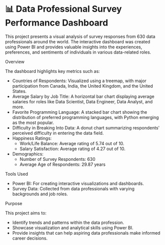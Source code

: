 # 📊 Data Professional Survey Performance Dashboard

This project presents a visual analysis of survey responses from 630 data professionals around the world. The interactive dashboard was created using Power BI and provides valuable insights into the experiences, preferences, and sentiments of individuals in various data-related roles.

 Overview

The dashboard highlights key metrics such as:

- Countries of Respondents: Visualized using a treemap, with major participation from Canada, India, the United Kingdom, and the United States.
- Average Salary by Job Title: A horizontal bar chart displaying average salaries for roles like Data Scientist, Data Engineer, Data Analyst, and more.
- Favorite Programming Language: A stacked bar chart showing the distribution of preferred programming languages, with Python emerging as the most popular.
- Difficulty in Breaking Into Data: A donut chart summarizing respondents' perceived difficulty in entering the data field.
- Happiness Ratings:
  - Work/Life Balance: Average rating of 5.74 out of 10.
  - Salary Satisfaction: Average rating of 4.27 out of 10.
- Demographics:
  - Number of Survey Respondents: 630
  - Average Age of Respondents: 29.87 years

 Tools Used

- Power BI: For creating interactive visualizations and dashboards.
- Survey Data: Collected from data professionals with varying backgrounds and job roles.

 Purpose

This project aims to:
- Identify trends and patterns within the data profession.
- Showcase visualization and analytical skills using Power BI.
- Provide insights that can help aspiring data professionals make informed career decisions.
